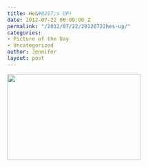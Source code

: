 ```yaml
---
title: He&#8217;s UP!
date: 2012-07-22 00:00:00 Z
permalink: "/2012/07/22/20120722hes-up/"
categories:
- Picture of the Day
- Uncategorized
author: Jennifer
layout: post
---
```


<a rel="attachment wp-att-1647" href="http://static.squarespace.com/static/50db6bb3e4b015296cd43789/50dfa5b1e4b0dc6320e0b5ea/50dfa5f0e4b0dc6320e0bd55/1356834288420/?format=original"><img title="IMG_1579" height="200" alt="" width="310" class="alignnone size-thumbnail wp-image-1647" src="http://static.squarespace.com/static/50db6bb3e4b015296cd43789/50dfa5b1e4b0dc6320e0b5ea/50dfa5b3e4b0dc6320e0b912/1342999082000/?format=original" /></a>
